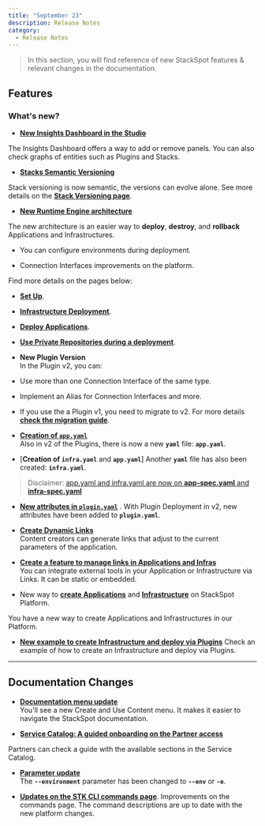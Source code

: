 ```yaml
---
title: "September 23"
description: Release Notes
category:
  - Release Notes
---
```


> In this section, you will find reference of new StackSpot features & relevant changes in the documentation.

## **Features**

### **What's new?**

- [**New Insights Dashboard in the Studio**](/en/create-use/studio/insights)  

The Insights Dashboard offers a way to add or remove panels. You can also check graphs of entities such as Plugins and Stacks.

- [**Stacks Semantic Versioning**](/en/create-use/create-content/stack/stack-version)

Stack versioning is now semantic, the versions can evolve alone. See more details on the [**Stack Versioning page**](/en/create-use/create-content/stack/stack-version).  

- [**New Runtime Engine architecture**](/en/deployment/runtime-engine/intro-runtime-engine)  

The new architecture is an easier way to **deploy**, **destroy**, and **rollback** Applications and Infrastructures.

- You can configure environments during deployment.

- Connection Interfaces improvements on the platform.

Find more details on the pages below:

- [**Set Up**](/en/deployment/runtime-engine/getting-started-runtime).  
- [**Infrastructure Deployment**](/en/deployment/runtime-engine/deploy-infra).  
- [**Deploy Applications**](/en/deployment/runtime-engine/app-deployment).
- [**Use Private Repositories during a deployment**](/en/deployment/runtime-engine/private-repos).

- **New Plugin Version**  
In the Plugin v2, you can:

- Use more than one Connection Interface of the same type.

- Implement an Alias for Connection Interfaces and more.

- If you use the a Plugin v1, you need to migrate to v2. For more details [**check the migration guide**](/en/create-use/create-content/plugin/v2-migration-guide).  

- [**Creation of `app.yaml`**](/en/create-use/create-content/yaml-files)  
Also in v2 of the Plugins, there is now a new **`yaml`** file: **`app.yaml`**.

- [**Creation of `infra.yaml`** and **`app.yaml`**]
Another **`yaml`** file has also been created: **`infra.yaml`**.

> Disclaimer: [app.yaml and infra.yaml are now on **app-spec.yaml** and **infra-spec.yaml**](create-use/create-content/yaml-files/spec-file)

- [**New attributes in `plugin.yaml`**](/en/create-use/create-content/yaml-files/plugin-yaml) . 
With Plugin Deployment in v2, new attributes have been added to **`plugin.yaml`**.

- [**Create Dynamic Links**](/en/create-use/create-content/plugin/dynamic-links)  
Content creators can generate links that adjust to the current parameters of the application.  

- [**Create a feature to manage links in Applications and Infras**](/en/create-use/use-content/application/manage-links-in-app)  
You can integrate external tools in your Application or Infrastructure via Links. It can be static or embedded.

- New way to [**create Applications**](/en/create-use/use-content/application/create-app-portal) and [**Infrastructure**](/en/create-use/use-content/infra/infrastructure) on StackSpot Platform.

You have a new way to create Applications and Infrastructures in our Platform.

- [**New example to create Infrastructure and deploy via Plugins**](/en/home/stackspot/examples/app-and-infra/example-create-infra)
Check an example of how to create an Infrastructure and deploy via Plugins.

---

## **Documentation Changes**

- [**Documentation menu update**](https://docs.stackspot.com/en/)  
You'll see a new Create and Use Content menu. It makes it easier to navigate the StackSpot documentation.

- [**Service Catalog: A guided onboarding on the Partner access**](/en/service-catalog/partner-use/partners-on-catalog)  

Partners can check a guide with the available sections in the Service Catalog.

- [**Parameter update**](/en/create-use/create-content/plugin/v2-migration-guide)  
The **`--environment`** parameter has been changed to **`--env`** or **`-e`**.

- [**Updates on the STK CLI commands page**](/en/home/stk-cli/commands/index).
Improvements on the commands page. The command descriptions are up to date with the new platform changes.